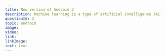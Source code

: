```yaml
---
title: New version of Android 3
description: Machine learning is a type of artificial intelligence (AI) that provides computers with the ability to learn without being explicitly programmed. Machine learning focuses on the development of computer programs that can change when exposed to new data.
questionId: 3
topic: android
image:
video:
link:
linkImage:
text: text
---
```

